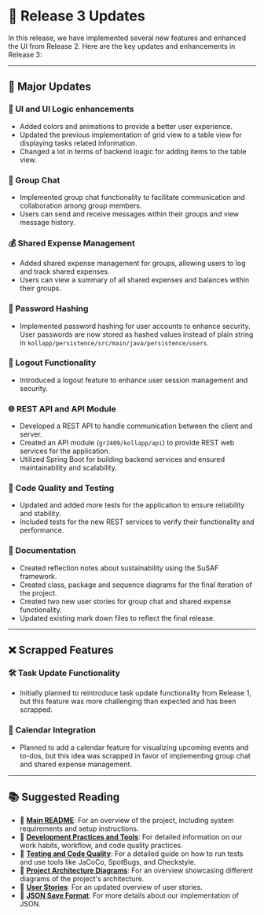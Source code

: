 # 🚀 Release 3 Updates

In this release, we have implemented several new features and enhanced the UI from Release 2. Here are the key updates and enhancements in Release 3:

---

## 🌟 Major Updates

### 🎨  UI and UI Logic enhancements

- Added colors and animations to provide a better user experience.
- Updated the previous implementation of grid view to a table view for displaying tasks related information.
- Changed a lot in terms of backend loagic for adding  items to the table view.

### 💬 Group Chat

- Implemented group chat functionality to facilitate communication and collaboration among group members.
- Users can send and receive messages within their groups and view message history.

### 💰 Shared Expense Management

- Added shared expense management for groups, allowing users to log and track shared expenses.
- Users can view a summary of all shared expenses and balances within their groups.

### 🔐 Password Hashing

- Implemented password hashing for user accounts to enhance security. User passwords are now stored as hashed values instead of plain string in `kollapp/persistence/src/main/java/persistence/users`.

### 🔐 Logout Functionality

- Introduced a logout feature to enhance user session management and security.

### 🌐 REST API and API Module

- Developed a REST API to handle communication between the client and server.
- Created an API module (`gr2409/kollapp/api`) to provide REST web services for the application.
- Utilized Spring Boot for building backend services and ensured maintainability and scalability.

### 🧪 Code Quality and Testing

- Updated and added more tests for the application to ensure reliability and stability.
- Included tests for the new REST services to verify their functionality and performance.

### 📖 Documentation

- Created reflection notes about sustainability using the SuSAF framework.
- Created class, package and sequence diagrams for the final iteration of the project.
- Created two new user stories for group chat and shared expense functionality.
- Updated existing mark down files to reflect the final release.
  
---

## ❌ Scrapped Features

### 🛠️ Task Update Functionality

- Initially planned to reintroduce task update functionality from Release 1, but this feature was more challenging than expected and has been scrapped.

### 📅 Calendar Integration

- Planned to add a calendar feature for visualizing upcoming events and to-dos, but this idea was scrapped in favor of implementing group chat and shared expense management.

---

## 📚 Suggested Reading

- 📖 **[Main README](../../readme.md)**: For an overview of the project, including system requirements and setup instructions.
- 📖 **[Development Practices and Tools](docs/release2/development_practices_and_code_quality.md)**: For detailed information on our work habits, workflow, and code quality practices.
- 📖 **[Testing and Code Quality](docs/release2/testing_and_code_quality.md)**: For a detailed guide on how to run tests and use tools like JaCoCo, SpotBugs, and Checkstyle.
- 📖 **[Project Architecture Diagrams](docs/release2/architecture_diagrams.md)**: For an overview showcasing different diagrams of the project's architecture.
- 📖 **[User Stories](docs/user_stories.md)**: For an updated overview of user stories.
- 📖 **[JSON Save Format](docs/release2/json_format.md)**: For more details about our implementation of JSON.